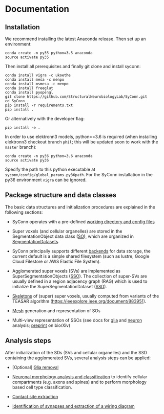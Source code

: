 # Documentation

## Installation
We recommend installing the latest Anaconda release. Then set up an environment:
```
conda create -n py35 python=3.5 anaconda
source activate py35
```
Then install all prerequisites and finally git clone and install syconn:
```
conda install vigra -c ukoethe
conda install mesa -c menpo
conda install osmesa -c menpo
conda install freeglut
conda install pyopengl
git clone https://github.com/StructuralNeurobiologyLab/SyConn.git
cd SyConn
pip install -r requirements.txt
pip install .
```
Or alternatively with the developer flag:
```
pip install -e .
```
In order to use elektronn3 models, python>=3.6 is required (when installing elektronn3 checkout
 branch `phil`; this will be updated soon to work with the `master` branch):
```
conda create -n py36 python=3.6 anaconda
source activate py36
```
Specify the path to this python executable at `syconn/config/global_params.py36path`.
For the SyConn installation in the py36 environment `vigra` can be ignored.

## Package structure and data classes
The basic data structures and initialization procedures are explained in the following sections:

* SyConn operates with a pre-defined [working directory and config files](config.md)

* Super voxels (and cellular organelles) are stored in the SegmentationObject data class ([SO](segmentation_datasets.md)), which are
organized in [SegmentationDatasets](segmentation_datasets.md).

* SyConn principally supports different [backends](backend.md) for data storage, the current default is a simple shared filesystem
(such as lustre, Google Cloud Filestore or AWS Elastic File System).

* Agglomerated super voxels (SVs) are implemented as SuperSegmentationObjects ([SSO](super_segmentation_objects.md)). The collection
 of super-SVs are usually defined in a region adjacency graph (RAG) which is used to initialize the SuperSegmentationDataset
  ([SSD](super_segmentation_datasets.md)).

* [Skeletons](skeletons.md) of (super) super voxels, usually computed from variants of the TEASAR algorithm (https://ieeexplore.ieee.org/document/883951).

* [Mesh](meshes.md) generation and representation of SOs

* Multi-view representation of SSOs (see docs for [glia](glia_removal.md) and [neuron](neuron_analysis.md) analysis; [preprint](https://www.biorxiv.org/content/early/2018/07/06/364034) on biorXiv)

## Analysis steps
After initialization of the SDs (SVs and cellular organelles) and the SSD
containing the agglomerated SVs, several analysis steps can be applied:

* [Optional] [Glia removal](glia_removal.md)

* [Neuronal morphology analysis and classification](neuron_analysis.md) to identify cellular compartments (e.g. axons and spines) and to perform morphology based cell type classification.

* [Contact site extraction](contact_site_extraction.md)

* [Identification of synapses and extraction of a wiring diagram](contact_site_classification.md)


